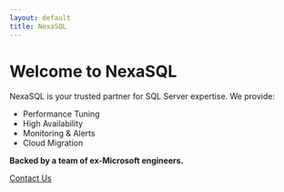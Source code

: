 ```yaml
---
layout: default
title: NexaSQL
---
```


# Welcome to NexaSQL

NexaSQL is your trusted partner for SQL Server expertise. We provide:
- Performance Tuning
- High Availability
- Monitoring & Alerts
- Cloud Migration

**Backed by a team of ex-Microsoft engineers.**

[Contact Us](mailto:info@nexasql.com)
